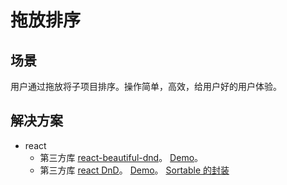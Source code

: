 # 拖放排序
## 场景
用户通过拖放将子项目排序。操作简单，高效，给用户好的用户体验。

## 解决方案
* react
  * 第三方库 [react-beautiful-dnd](https://github.com/atlassian/react-beautiful-dnd)。 [Demo](./react/rbd/README.md)。 
  * 第三方库 [react DnD](https://github.com/react-dnd/react-dnd/)。 [Demo](./react/react-dnd/README.md)。 [Sortable 的封装](react/react-dnd/src/components/Sortable.tsx)
  
